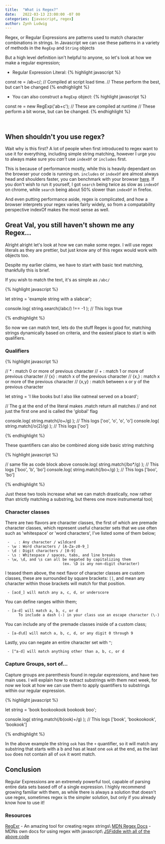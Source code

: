 ```yaml
---
title:  "What is Regex?"
date:   2022-03-13 23:00:00 -07 00
categories: [javascript, regex]
author: Zynh Ludwig
---
```


Regex, or Regular Expressions are patterns used to match character combinations
in strings. In Javascript we can use these patterns in a variety of methods in the `RegExp` and `String`
objects

But a high level definition isn't helpful to anyone, so let's look at how we make a regular expression;

 - Regular Expression Literal:
{% highlight javascript %}

const re = /ab+c/; // Compiled at script load time.
                   // These perform the best, but can't be changed
{% endhighlight %}

 - You can also construct a `RegExp` object:
{% highlight javascript %}

const re = new RegExp('ab+c'); // These are compiled at runtime
                               // These perform a bit worse, but can be changed.
{% endhighlight %}

<br />

## When shouldn't you use regex?

Wait why is this first? A lot of people when first introduced to regex want to use
it for everything, including simple string matching, however I urge you to always make
sure you _can't_ use `indexOf` or `includes` first.

This is because of performance mostly, while this is heavily dependant on the browser
your code is running on. `includes` or `indexOf` are almost always head and shoulders
faster, you can benchmark with your browser [here](https://jsbench.me/okl0q8fwmk/1).
If you don't wish to run it yourself, I got `search` being twice as slow as `indexOf` on chrome,
while `search` being about 50% slower than `indexOf` in firefox.

And even putting performance aside, regex is complicated, and how a browser interprets
your regex varies fairly widely, so from a compatability perspective indexOf makes the
most sense as well.

## Great Val, you still haven't shown me any Regex...

Alright alright let's look at how we can make some regex. I will use regex literals
as they are prettier, but just know any of this regex would work with objects too.

Despite my earlier claims, we have to start with basic text matching, thankfully this
is brief.

If you wish to match the text, it's as simple as `/abc/`

{% highlight javascript %}

let string = 'example string with a slabcar';

console.log( string.search(/abc/) !== -1 ); // This logs true

{% endhighlight %}

So now we can match text, lets do the stuff Regex is good for, matching strings
dynamically based on criteria, and the easiest place to start is with qualifiers.

### Qualifiers

{% highlight javascript %}

//  *   : match 0 or more of previous character
//  +    : match 1 or more of previous character
// {x}   : match x of the previous character
// {x,}  : match x or more of the previous character
// {x,y} : match between x or y of the previous character

let string = 'I like books but I also like oatmeal served on a board';

// The g at the end of the literal makes .match return all matches
// and not just the first one and is called the 'global' flag

console.log( string.match(/o+/g) ); // This logs ['oo', 'o', 'o', 'o']
console.log( string.match(/o{2}/g) ); // This logs ['oo']

{% endhighlight %}

These quantifiers can also be combined along side basic string matching

{% highlight javascript %}

// same file as code block above
console.log( string.match(/bo*/g) ); // This logs ['boo', 'b', 'bo']
console.log( string.match(/bo+/g) ); // This logs ['boo', 'bo']

{% endhighlight %}

Just these two tools increase what we can match drastically, now rather than
strictly matching a substring, but theres one more instrumental tool;

### Character classes

There are two flavors are character classes, the first of which are premade character classes,
which represent useful character sets that we use often such as 'whitespace' or 'word characters',
I've listed some of them below;

```
 -  . : Any character / wildcard
 - \w : Word characters / [A-Za-z0-9_]
 - \d : Digit characters / [0-9]
 - \s : Whitespace / spaces, tabs, and line breaks
 - \w, \d, and \s can all be negated by capitalizing them
                          (ex. \D is any non-digit character)
```

I teased them above, the next flavor of character classes are custom classes, these are surrounded
by square brackets: `[]`, and mean any character within those brackets will match for that position.

```
 - [acd_] will match any a, c, d, or underscore
```

You can define ranges within them;

```
 - [a-d] will match a, b, c, or d
      To include a dash (-) in your class use an escape character (\-)
```

You can include any of the premade classes inside of a custom class;

```
 - [a-d\d] will match a, b, c, d, or any digit 0 through 9
```

Lastly, you can negate an entire character set with `^`;

```
 - [^a-d] will match anything other than a, b, c, or d
```

### Capture Groups, sort of...

Capture groups are parenthesis found in regular expressions, and have two main uses. I will explain
how to extract substrings with them next week, for now we look at how we can use them to apply
quantifiers to substrings within our regular expression.

{% highlight javascript %}

let string = 'book bookookook bookook boo';

console.log( string.match(/b(ook)+/g) );
                    // This logs ['book', 'bookookook', 'bookook']

{% endhighlight %}

In the above example the string `ook` has the `+` quantifier, so it will match
any substring that starts with a b and has at least one `ook` at the end, as the last
`boo` does not contain all of `ook` it wont match.

## Conclusion

Regular Expressions are an extremely powerful tool, capable of parsing entire data sets
based off of a single expression. I highly recommend growing familiar with them, as while
there is always a solution that doesn't use regex, sometimes regex is the simpler solution,
but only if you already know how to use it!

### Resources

[RegExr](https://regexr.com/) - An amazing tool for creating regex strings\\
[MDN Regex Docs](https://developer.mozilla.org/en-US/docs/Web/JavaScript/Guide/Regular_Expressions) - MDNs own docs for using regex with javascript\\
[JSFiddle with all of the above code](https://jsfiddle.net/zynh0722/rfqghpyz/19/)